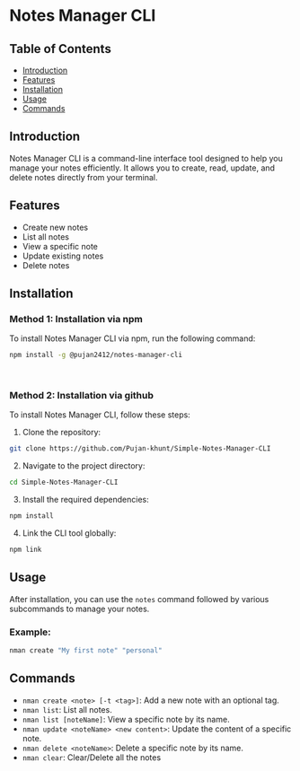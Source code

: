 # Notes Manager CLI

## Table of Contents
- [Introduction](#introduction)
- [Features](#features)
- [Installation](#installation)
- [Usage](#usage)
- [Commands](#commands)

## Introduction
Notes Manager CLI is a command-line interface tool designed to help you manage your notes efficiently. It allows you to create, read, update, and delete notes directly from your terminal.

## Features
- Create new notes
- List all notes
- View a specific note
- Update existing notes
- Delete notes

## Installation

### Method 1: Installation via npm

To install Notes Manager CLI via npm, run the following command:

```sh
npm install -g @pujan2412/notes-manager-cli
```

<br/>

### Method 2: Installation via github
To install Notes Manager CLI, follow these steps:

1. Clone the repository:
  ```sh
  git clone https://github.com/Pujan-khunt/Simple-Notes-Manager-CLI
  ```
2. Navigate to the project directory:
  ```sh
  cd Simple-Notes-Manager-CLI
  ```
3. Install the required dependencies:
  ```sh
  npm install
  ```
4. Link the CLI tool globally:
  ```sh
  npm link
  ```

## Usage
After installation, you can use the `notes` command followed by various subcommands to manage your notes.

### Example:
```sh
nman create "My first note" "personal"
```

## Commands
- `nman create <note> [-t <tag>]`: Add a new note with an optional tag.
- `nman list`: List all notes.
- `nman list [noteName]`: View a specific note by its name.
- `nman update <noteName> <new content>`: Update the content of a specific note.
- `nman delete <noteName>`: Delete a specific note by its name.
- `nman clear`: Clear/Delete all the notes